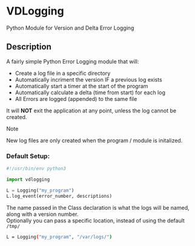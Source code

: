 # VDLogging
Python Module for Version and Delta Error Logging

## Description
A fairly simple Python Error Logging module that will:
- Create a log file in a specific directory
- Automatically incriment the version IF a previous log exists
- Automatically start a timer at the start of the program
- Automatically calculate a delta (time from start) for each log
- All Errors are logged (appended) to the same file

It will **NOT** exit the application at any point, unless the log cannot be created.
> [!NOTE]
> New log files are only created when the program / module is initalized.

### Default Setup:
```python
#!/usr/bin/env python3

import vdlogging

L = Logging("my_program")
L.log_event(error_number, descriptions)
```
The name passed in the Class declaration is what the logs will be named, along with a version number.<br>
Optionally you can pass a specific location, instead of using the default `/tmp/`
```sh
L = Logging("my_program", "/var/logs/")
```
